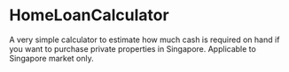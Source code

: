 HomeLoanCalculator
==================

A very simple calculator to estimate how much cash is required on hand if you want to purchase private properties in Singapore.
Applicable to Singapore market only.
